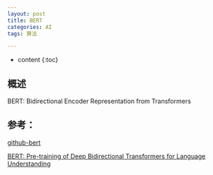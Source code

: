 ```yaml
---
layout: post
title: BERT
categories: AI
tags: 算法

---
```


* content
{:toc}
## 概述

BERT: Bidirectional Encoder Representation from Transformers



## 参考：

[github-bert](https://github.com/google-research/bert)

[BERT: Pre-training of Deep Bidirectional Transformers for Language Understanding](https://arxiv.org/pdf/1810.04805.pdf)